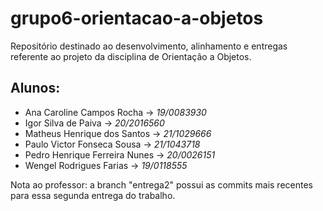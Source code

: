 # grupo6-orientacao-a-objetos
Repositório destinado ao desenvolvimento, alinhamento e entregas referente ao projeto da disciplina de Orientação a Objetos.

<h2><b> Alunos: </b></h2>
  <ul>
  <li> Ana Caroline Campos Rocha       → <i> 19/0083930 </i><br></li>
  <li> Igor Silva de Paiva             → <i> 20/2016560 </i><br></li>
  <li> Matheus Henrique dos Santos     → <i> 21/1029666 </i><br></li>
  <li> Paulo Victor Fonseca Sousa      → <i> 21/1043718 </i><br></li>
  <li> Pedro Henrique Ferreira Nunes   → <i> 20/0026151 </i><br></li>
  <li> Wengel Rodrigues Farias         → <i> 19/0118555 </i><br> </li>
  </ul>

Nota ao professor: a branch "entrega2" possui as commits mais recentes para essa segunda entrega do trabalho.
